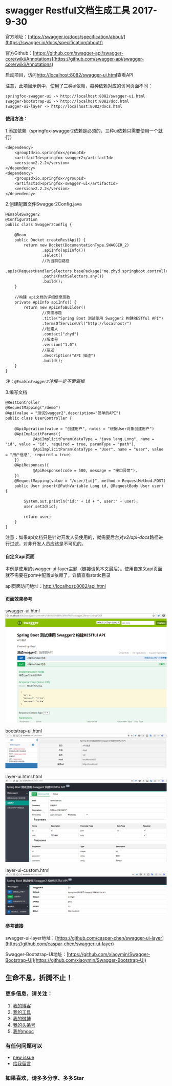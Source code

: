 # swagger Restful文档生成工具 2017-9-30

官方地址：[https://swagger.io/docs/specification/about/](https://swagger.io/docs/specification/about/)    

官方Github：[https://github.com/swagger-api/swagger-core/wiki/Annotations](https://github.com/swagger-api/swagger-core/wiki/Annotations)

启动项目，访问[http://localhost:8082/swagger-ui.html](http://localhost:8082/swagger-ui.html)查看API

注意，此项目示例中，使用了三种ui依赖，每种依赖对应的访问页面不同：
```
springfox-swagger-ui -> http://localhost:8082/swagger-ui.html    
swagger-bootstrap-ui -> http://localhost:8082/doc.html    
swagger-ui-layer -> http://localhost:8082/docs.html
```


#### 使用方法：
1.添加依赖（springfox-swagger2依赖是必须的，三种ui依赖只需要使用一个就行）

```
<dependency>
    <groupId>io.springfox</groupId>
    <artifactId>springfox-swagger2</artifactId>
    <version>2.2.2</version>
</dependency>
<dependency>
    <groupId>io.springfox</groupId>
    <artifactId>springfox-swagger-ui</artifactId>
    <version>2.2.2</version>
</dependency>
```
2.创建配置文件Swagger2Config.java
```
@EnableSwagger2
@Configuration
public class Swagger2Config {

    @Bean
    public Docket createRestApi() {
        return new Docket(DocumentationType.SWAGGER_2)
                .apiInfo(apiInfo())
                .select()
                //为当前包路径
                .apis(RequestHandlerSelectors.basePackage("me.zhyd.springboot.controller"))
                .paths(PathSelectors.any())
                .build();
    }

    //构建 api文档的详细信息函数
    private ApiInfo apiInfo() {
        return new ApiInfoBuilder()
                //页面标题
                .title("Spring Boot 测试使用 Swagger2 构建RESTful API")
                .termsOfServiceUrl("http://localhost/")
                //创建人
                .contact("zhyd")
                //版本号
                .version("1.0")
                //描述
                .description("API 描述")
                .build();
    }
}
```
*注：``@EnableSwagger2``注解一定不要漏掉*

3.编写文档
```
@RestController
@RequestMapping("/demo")
@Api(value = "测试Swagger2",description="简单的API")
public class UserController {

    @ApiOperation(value = "创建用户", notes = "根据User对象创建用户")
    @ApiImplicitParams({
            @ApiImplicitParam(dataType = "java.lang.Long", name = "id", value = "id", required = true, paramType = "path"),
            @ApiImplicitParam(dataType = "User", name = "user", value = "用户信息", required = true)
    })
    @ApiResponses({
            @ApiResponse(code = 500, message = "接口异常"),
    })
    @RequestMapping(value = "/user/{id}", method = RequestMethod.POST)
    public User insert(@PathVariable Long id, @RequestBody User user) {

        System.out.println("id:" + id + ", user:" + user);
        user.setId(id);

        return user;
    }
}
```


注意：如果api文档只是针对开发人员使用的，就需要后台对*v2/api-docs*路径进行过滤，对非开发人员应该是不可见的。

#### 自定义api页面

本例是使用的swagger-ui-layer主题（链接请见本文最后）。使用自定义api页面就不需要在pom中配置ui依赖了，详情查看static目录    

api页面访问地址：[http://localhost:8082/api.html](http://localhost:8082/api.html)

#### 页面效果参考

swagger-ui.html    
![swagger-ui.html](docs/images/swagger-ui.html.png)

bootstrap-ui.html    
![bootstrap-ui.html](docs/images/bootstrap-ui.html.png)

layer-ui.html.html    
![layer-ui.html.html](docs/images/layer-ui.html.png)

layer-ui-custom.html   
![layer-ui-custom.html](docs/images/layer-ui-custom.html.png)

#### 参考链接

swagger-ui-layer地址：[https://github.com/caspar-chen/swagger-ui-layer](https://github.com/caspar-chen/swagger-ui-layer)   

Swagger-Bootstrap-UI地址：[https://github.com/xiaoymin/Swagger-Bootstrap-UI](https://github.com/xiaoymin/Swagger-Bootstrap-UI)   


## 生命不息，折腾不止！
### 更多信息，请关注：
1. [我的博客](http://www.zhyd.me)
2. [我的工具](http://tool.zhyd.me)
3. [我的微博](http://weibo.com/211230415)
4. [我的头条号](http://www.toutiao.com/c/user/3286958681/)
5. [我的mooc](http://www.imooc.com/u/1175248/articles)

### 有任何问题可以
- [new issue](https://github.com/zhangyd-c/springboot/issues)
- [给我留言](http://www.zhyd.me/guestbook)

### 如果喜欢，请多多分享、多多Star